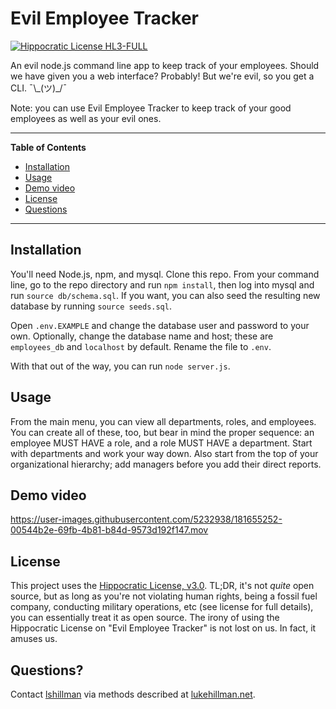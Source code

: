 # Evil Employee Tracker

[![Hippocratic License HL3-FULL](https://img.shields.io/static/v1?label=Hippocratic%20License&message=HL3-FULL&labelColor=5e2751&color=bc8c3d)](https://firstdonoharm.dev/version/3/0/full.html)

An evil node.js command line app to keep track of your employees. Should we have given you a web interface? Probably! But we're evil, so you get a CLI. ¯\\\_(ツ)\_/¯

Note: you can use Evil Employee Tracker to keep track of your good employees as well as your evil ones.

---
**Table of Contents**
* [Installation](#installation)
* [Usage](#usage)
* [Demo video](#demo-video)
* [License](#license)
* [Questions](#questions)
---

## Installation

You'll need Node.js, npm, and mysql. Clone this repo. From your command line, go to the repo directory and run `npm install`, then log into mysql and run `source db/schema.sql`. If you want, you can also seed the resulting new database by running `source seeds.sql`.

Open `.env.EXAMPLE` and change the database user and password to your own. Optionally, change the database name and host; these are `employees_db` and `localhost` by default. Rename the file to `.env`.

With that out of the way, you can run `node server.js`.

## Usage

From the main menu, you can view all departments, roles, and employees. You can create all of these, too, but bear in mind the proper sequence: an employee MUST HAVE a role, and a role MUST HAVE a department. Start with departments and work your way down. Also start from the top of your organizational hierarchy; add managers before you add their direct reports.

## Demo video

https://user-images.githubusercontent.com/5232938/181655252-00544b2e-69fb-4b81-b84d-9573d192f147.mov


## License
This project uses the [Hippocratic License, v3.0](https://firstdonoharm.dev). TL;DR, it's not *quite* open source, but as long as you're not violating human rights, being a fossil fuel company, conducting military operations, etc (see license for full details), you can essentially treat it as open source. The irony of using the Hippocratic License on "Evil Employee Tracker" is not lost on us. In fact, it amuses us.

## Questions?

Contact [lshillman](https://github.com/lshillman) via methods described at [lukehillman.net](https://lukehillman.net).
